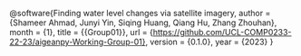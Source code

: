 @software{Finding water level changes via satellite imagery,
  author = {Shameer Ahmad, Junyi Yin, Siqing Huang, Qiang Hu, Zhang Zhouhan},
  month = {1},
  title = {{Group01}},
  url = {https://github.com/UCL-COMP0233-22-23/aigeanpy-Working-Group-01},
  version = {0.1.0},
  year = {2023}
}